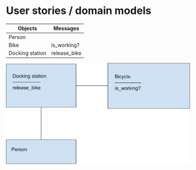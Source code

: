 # User stories / domain models

| Objects         | Messages     |
| --------------- | -----------  |
| Person          |              |
| Bike            | is_working?  |
| Docking station | release_bike |

![](image.png)
